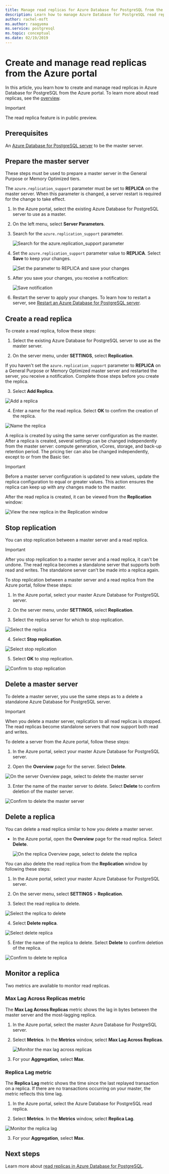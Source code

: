 ```yaml
---
title: Manage read replicas for Azure Database for PostgreSQL from the Azure portal
description: Learn how to manage Azure Database for PostgreSQL read replicas from the Azure portal.
author: rachel-msft
ms.author: raagyema
ms.service: postgresql
ms.topic: conceptual
ms.date: 02/19/2019
---
```


# Create and manage read replicas from the Azure portal

In this article, you learn how to create and manage read replicas in Azure Database for PostgreSQL from the Azure portal. To learn more about read replicas, see the [overview](concepts-read-replicas.md).

> [!IMPORTANT]
> The read replica feature is in public preview.

## Prerequisites
An [Azure Database for PostgreSQL server](quickstart-create-server-database-portal.md) to be the master server.

## Prepare the master server
These steps must be used to prepare a master server in the General Purpose or Memory Optimized tiers.

The `azure.replication_support` parameter must be set to **REPLICA** on the master server. When this parameter is changed, a server restart is required for the change to take effect.

1. In the Azure portal, select the existing Azure Database for PostgreSQL server to use as a master.

2. On the left menu, select **Server Parameters**.

3. Search for the `azure.replication_support` parameter.

   ![Search for the azure.replication_support parameter](./media/howto-read-replicas-portal/azure-replication-parameter.png)

4. Set the `azure.replication_support` parameter value to **REPLICA**. Select **Save** to keep your changes.

   ![Set the parameter to REPLICA and save your changes](./media/howto-read-replicas-portal/save-parameter-replica.png)

5. After you save your changes, you receive a notification:

   ![Save notification](./media/howto-read-replicas-portal/parameter-save-notification.png)

6. Restart the server to apply your changes. To learn how to restart a server, see [Restart an Azure Database for PostgreSQL server](howto-restart-server-portal.md).


## Create a read replica
To create a read replica, follow these steps:

1.	Select the existing Azure Database for PostgreSQL server to use as the master server. 

2.	On the server menu, under **SETTINGS**, select **Replication**.

   If you haven't set the `azure.replication_support` parameter to **REPLICA** on a General Purpose or Memory Optimized master server and restarted the server, you receive a notification. Complete those steps before you create the replica.

3.	Select **Add Replica**.

   ![Add a replica](./media/howto-read-replicas-portal/add-replica.png)

4.	Enter a name for the read replica. Select **OK** to confirm the creation of the replica.

   ![Name the replica](./media/howto-read-replicas-portal/name-replica.png) 

A replica is created by using the same server configuration as the master. After a replica is created, several settings can be changed independently from the master server: compute generation, vCores, storage, and back-up retention period. The pricing tier can also be changed independently, except to or from the Basic tier.

> [!IMPORTANT]
> Before a master server configuration is updated to new values, update the replica configuration to equal or greater values. This action ensures the replica can keep up with any changes made to the master.

After the read replica is created, it can be viewed from the **Replication** window:

![View the new replica in the Replication window](./media/howto-read-replicas-portal/list-replica.png)
 

## Stop replication
You can stop replication between a master server and a read replica.

> [!IMPORTANT]
> After you stop replication to a master server and a read replica, it can't be undone. The read replica becomes a standalone server that supports both read and writes. The standalone server can't be made into a replica again.

To stop replication between a master server and a read replica from the Azure portal, follow these steps:

1.	In the Azure portal, select your master Azure Database for PostgreSQL server.

2.	On the server menu, under **SETTINGS**, select **Replication**.

3.	Select the replica server for which to stop replication.

   ![Select the replica](./media/howto-read-replicas-portal/select-replica.png)
 
4.	Select **Stop replication**.

   ![Select stop replication](./media/howto-read-replicas-portal/select-stop-replication.png)
 
5.	Select **OK** to stop replication.

   ![Confirm to stop replication](./media/howto-read-replicas-portal/confirm-stop-replication.png)
 

## Delete a master server
To delete a master server, you use the same steps as to a delete a standalone Azure Database for PostgreSQL server. 

> [!IMPORTANT]
> When you delete a master server, replication to all read replicas is stopped. The read replicas become standalone servers that now support both read and writes.

To delete a server from the Azure portal, follow these steps:

1.	In the Azure portal, select your master Azure Database for PostgreSQL server.

2.	Open the **Overview** page for the server. Select **Delete**.

   ![On the server Overview page, select to delete the master server](./media/howto-read-replicas-portal/delete-server.png)
 
3.	Enter the name of the master server to delete. Select **Delete** to confirm deletion of the master server.

   ![Confirm to delete the master server](./media/howto-read-replicas-portal/confirm-delete.png)
 

## Delete a replica
You can delete a read replica similar to how you delete a master server.

- In the Azure portal, open the **Overview** page for the read replica. Select **Delete**.

   ![On the replica Overview page, select to delete the replica](./media/howto-read-replicas-portal/delete-replica.png)
 
You can also delete the read replica from the **Replication** window by following these steps:

1.	In the Azure portal, select your master Azure Database for PostgreSQL server.

2.	On the server menu, select **SETTINGS** > **Replication**.

3.	Select the read replica to delete.

   ![Select the replica to delete](./media/howto-read-replicas-portal/select-replica.png)
 
4.	Select **Delete replica**.

   ![Select delete replica](./media/howto-read-replicas-portal/select-delete-replica.png)
 
5.	Enter the name of the replica to delete. Select **Delete** to confirm deletion of the replica.

   ![Confirm to delete te replica](./media/howto-read-replicas-portal/confirm-delete-replica.png)
 

## Monitor a replica
Two metrics are available to monitor read replicas.

### Max Lag Across Replicas metric
The **Max Lag Across Replicas** metric shows the lag in bytes between the master server and the most-lagging replica. 

1.	In the Azure portal, select the master Azure Database for PostgreSQL server.

2.	Select **Metrics**. In the **Metrics** window, select **Max Lag Across Replicas**.

    ![Monitor the max lag across replicas](./media/howto-read-replicas-portal/select-max-lag.png)
 
3.	For your **Aggregation**, select **Max**.


### Replica Lag metric
The **Replica Lag** metric shows the time since the last replayed transaction on a replica. If there are no transactions occurring on your master, the metric reflects this time lag.

1.	In the Azure portal, select the Azure Database for PostgreSQL read replica.

2.	Select **Metrics**. In the **Metrics** window, select **Replica Lag**.

   ![Monitor the replica lag](./media/howto-read-replicas-portal/select-replica-lag.png)
 
3.	For your **Aggregation**, select **Max**. 
 
## Next steps
Learn more about [read replicas in Azure Database for PostgreSQL](concepts-read-replicas.md).